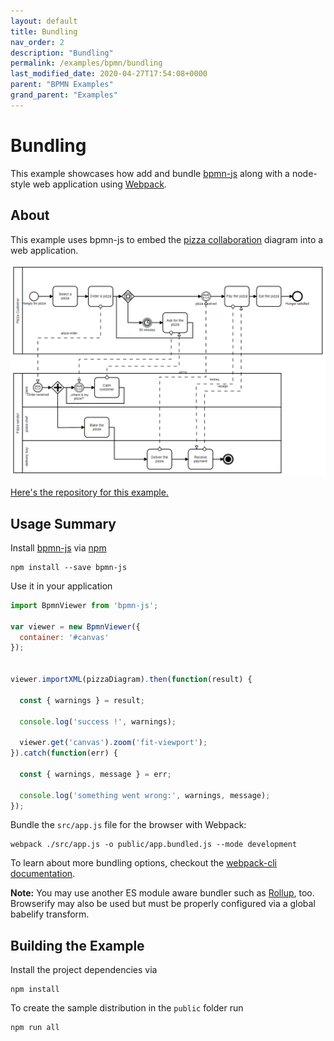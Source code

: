 ```yaml
---
layout: default
title: Bundling
nav_order: 2
description: "Bundling"
permalink: /examples/bpmn/bundling
last_modified_date: 2020-04-27T17:54:08+0000
parent: "BPMN Examples"
grand_parent: "Examples"
---
```


# Bundling

This example showcases how add and bundle [bpmn-js](https://github.com/bpmn-io/bpmn-js)
along with a node-style web application using [Webpack](https://webpack.js.org).

## About

This example uses bpmn-js to embed the [pizza collaboration](http://demo.bpmn.io/s/pizza-collaboration) diagram into a web application.

![image](/assets/images/bundling.png)

[Here's the repository for this example.](https://github.com/bpmn-io/bpmn-js-examples/tree/master/bundling)


## Usage Summary

Install [bpmn-js](https://github.com/bpmn-io/bpmn-js) via [npm](http://npmjs.org)

```
npm install --save bpmn-js
```

Use it in your application

```javascript
import BpmnViewer from 'bpmn-js';

var viewer = new BpmnViewer({
  container: '#canvas'
});


viewer.importXML(pizzaDiagram).then(function(result) {

  const { warnings } = result;

  console.log('success !', warnings);

  viewer.get('canvas').zoom('fit-viewport');
}).catch(function(err) {

  const { warnings, message } = err;

  console.log('something went wrong:', warnings, message);
});
```

Bundle the `src/app.js` file for the browser with Webpack:

```
webpack ./src/app.js -o public/app.bundled.js --mode development
```

To learn about more bundling options, checkout the [webpack-cli documentation](https://webpack.js.org/api/cli/).

__Note:__ You may use another ES module aware bundler such as [Rollup](https://rollupjs.org), too.
Browserify may also be used but must be properly configured via a global babelify transform.


## Building the Example

Install the project dependencies via

```
npm install
```

To create the sample distribution in the `public` folder run

```
npm run all
```
